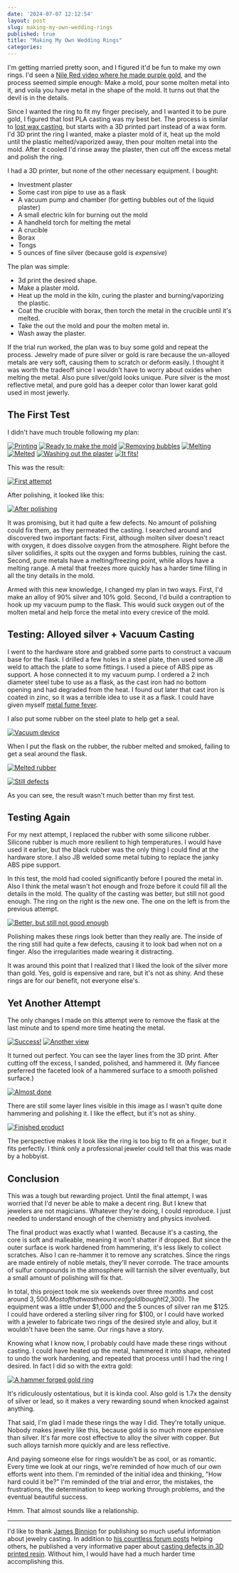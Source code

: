 ```yaml
---
date: '2024-07-07 12:12:54'
layout: post
slug: making-my-own-wedding-rings
published: true
title: "Making My Own Wedding Rings"
categories:
---
```


I'm getting married pretty soon, and I figured it'd be fun to make my own rings. I'd seen a [Nile Red video where he made purple gold](https://www.youtube.com/watch?v=d6Pcp944sRI), and the process seemed simple enough: Make a mold, pour some molten metal into it, and voila you have metal in the shape of the mold. It turns out that the devil is in the details.

Since I wanted the ring to fit my finger precisely, and I wanted it to be pure gold, I figured that lost PLA casting was my best bet. The process is similar to [lost wax casting](https://en.wikipedia.org/wiki/Lost-wax_casting), but starts with a 3D printed part instead of a wax form. I'd 3D print the ring I wanted, make a plaster mold of it, heat up the mold until the plastic melted/vaporized away, then pour molten metal into the mold. After it cooled I'd rinse away the plaster, then cut off the excess metal and polish the ring.

I had a 3D printer, but none of the other necessary equipment. I bought: 

- Investment plaster
- Some cast iron pipe to use as a flask
- A vacuum pump and chamber (for getting bubbles out of the liquid plaster)
- A small electric kiln for burning out the mold
- A handheld torch for melting the metal
- A crucible
- Borax
- Tongs
- 5 ounces of fine silver (because gold is *expensive*)

The plan was simple:

- 3d print the desired shape.
- Make a plaster mold.
- Heat up the mold in the kiln, curing the plaster and burning/vaporizing the plastic.
- Coat the crucible with borax, then torch the metal in the crucible until it's melted.
- Take the out the mold and pour the molten metal in.
- Wash away the plaster.

If the trial run worked, the plan was to buy some gold and repeat the process. Jewelry made of pure silver or gold is rare because the un-alloyed metals are very soft, causing them to scratch or deform easily. I thought it was worth the tradeoff since I wouldn't have to worry about oxides when melting the metal. Also pure silver/gold looks unique. Pure silver is the most reflective metal, and pure gold has a deeper color than lower karat gold used in most jewerly.


## The First Test

I didn't have much trouble following my plan:

[![Printing](/photos/ring/thumbs/IMG_3670.JPG)](/photos/ring/IMG_3670.JPG)
[![Ready to make the mold](/photos/ring/thumbs/IMG_3619.JPG)](/photos/ring/IMG_3619.JPG)
[![Removing bubbles](/photos/ring/thumbs/IMG_3643.JPG)](/photos/ring/IMG_3643.JPG)
[![Melting](/photos/ring/thumbs/IMG_0995.JPG)](/photos/ring/IMG_0995.JPG)
[![Melted](/photos/ring/thumbs/IMG_0999.JPG)](/photos/ring/IMG_0999.JPG)
[![Washing out the plaster](/photos/ring/thumbs/IMG_1006.JPG)](/photos/ring/IMG_1006.JPG)
[![It fits!](/photos/ring/thumbs/IMG_1011.JPG)](/photos/ring/IMG_1011.JPG)


This was the result:

[![First attempt](/photos/ring/thumbs/IMG_3647.JPG)](/photos/ring/IMG_3647.JPG)

After polishing, it looked like this:

[![After polishing](/photos/ring/thumbs/IMG_3663.JPG)](/photos/ring/IMG_3663.JPG)

It was promising, but it had quite a few defects. No amount of polishing could fix them, as they permeated the casting. I searched around and discovered two important facts: First, although molten silver doesn't react with oxygen, it does dissolve oxygen from the atmosphere. Right before the silver solidifies, it spits out the oxygen and forms bubbles, ruining the cast. Second, pure metals have a melting/freezing point, while alloys have a melting range. A metal that freezes more quickly has a harder time filling in all the tiny details in the mold.

Armed with this new knowledge, I changed my plan in two ways. First, I'd make an alloy of 90% silver and 10% gold. Second, I'd build a contraption to hook up my vacuum pump to the flask. This would suck oxygen out of the molten metal and help force the metal into every crevice of the mold.


## Testing: Alloyed silver + Vacuum Casting

I went to the hardware store and grabbed some parts to construct a vacuum base for the flask. I drilled a few holes in a steel plate, then used some JB weld to attach the plate to some fittings. I used a piece of ABS pipe as support. A hose connected it to my vacuum pump. I ordered a 2 inch diameter steel tube to use as a flask, as the cast iron had no bottom opening and had degraded from the heat. I found out later that cast iron is coated in zinc, so it was a terrible idea to use it as a flask. I could have given myself [metal fume fever](https://en.wikipedia.org/wiki/Metal_fume_fever).

I also put some rubber on the steel plate to help get a seal. 

[![Vacuum device](/photos/ring/thumbs/IMG_3692.JPG)](/photos/ring/IMG_3692.JPG)

When I put the flask on the rubber, the rubber melted and smoked, failing to get a seal around the flask.

[![Melted rubber](/photos/ring/thumbs/IMG_3675.JPG)](/photos/ring/IMG_3675.JPG)

[![Still defects](/photos/ring/thumbs/IMG_3676.JPG)](/photos/ring/IMG_3676.JPG)

As you can see, the result wasn't much better than my first test.


## Testing Again

For my next attempt, I replaced the rubber with some silicone rubber. Silicone rubber is much more resilient to high temperatures. I would have used it earlier, but the black rubber was the only thing I could find at the hardware store. I also JB welded some metal tubing to replace the janky ABS pipe support.

In this test, the mold had cooled significantly before I poured the metal in. Also I think the metal wasn't hot enough and froze before it could fill all the details in the mold. The quality of the casting was better, but still not good enough. The ring on the right is the new one. The one on the left is from the previous attempt.

[![Better, but still not good enough](/photos/ring/thumbs/IMG_3713.JPG)](/photos/ring/IMG_3713.JPG)

Polishing makes these rings look better than they really are. The inside of the ring still had quite a few defects, causing it to look bad when not on a finger. Also the irregularities made wearing it distracting.

It was around this point that I realized that I liked the look of the silver more than gold. Yes, gold is expensive and rare, but it's not as shiny. And these rings are for our benefit, not everyone else's.


## Yet Another Attempt

The only changes I made on this attempt were to remove the flask at the last minute and to spend more time heating the metal.

[![Success!](/photos/ring/thumbs/IMG_4389_1.JPG)](/photos/ring/IMG_4389_1.JPG)
[![Another view](/photos/ring/thumbs/IMG_4393_1.JPG)](/photos/ring/IMG_4393_1.JPG)

It turned out perfect. You can see the layer lines from the 3D print. After cutting off the excess, I sanded, polished, and hammered it. (My fiancee preferred the faceted look of a hammered surface to a smooth polished surface.)

[![Almost done](/photos/ring/thumbs/IMG_4396_1.JPG)](/photos/ring/IMG_4396_1.JPG)

There are still some layer lines visible in this image as I wasn't quite done hammering and polishing it. I like the effect, but it's not as shiny.

[![Finished product](/photos/ring/thumbs/IMG_4398_1.JPG)](/photos/ring/IMG_4398_1.JPG)

The perspective makes it look like the ring is too big to fit on a finger, but it fits perfectly. I think only a professional jeweler could tell that this was made by a hobbyist.


## Conclusion

This was a tough but rewarding project. Until the final attempt, I was worried that I'd never be able to make a decent ring. But I knew that jewelers are not magicians. Whatever they're doing, I could reproduce. I just needed to understand enough of the chemistry and physics involved.

The final product was exactly what I wanted. Because it's a casting, the core is soft and malleable, meaning it won't shatter if dropped. But since the outer surface is work hardened from hammering, it's less likely to collect scratches. Also I can re-hammer it to remove any scratches. Since the rings are made entirely of noble metals, they'll never corrode. The trace amounts of sulfur compounds in the atmosphere will tarnish the silver eventually, but a small amount of polishing will fix that.

In total, this project took me six weekends over three months and cost around $3,500. Most of that was the ounce of gold I bought ($2,300). The equipment was a little under $1,000 and the 5 ounces of silver ran me $125. I could have ordered a sterling silver ring for $100, or I could have worked with a jeweler to fabricate two rings of the desired style and alloy, but it wouldn't have been the same. Our rings have a story.

Knowing what I know now, I probably could have made these rings without casting. I could have heated up the metal, hammered it into shape, reheated to undo the work hardening, and repeated that process until I had the ring I desired. In fact I did so with the extra gold:

[![A hammer forged gold ring](/photos/ring/thumbs/IMG_4402_1.JPG)](/photos/ring/IMG_4402_1.JPG)

It's ridiculously ostentatious, but it is kinda cool. Also gold is 1.7x the density of silver or lead, so it makes a very rewarding sound when knocked against anything.

That said, I'm glad I made these rings the way I did. They're totally unique. Nobody makes jewelry like this, because gold is so much more expensive than silver. It's far more cost effective to alloy the silver with copper. But such alloys tarnish more quickly and are less reflective.

And paying someone else for rings wouldn't be as cool, or as romantic. Every time we look at our rings, we're reminded of how much of our own efforts went into them. I'm reminded of the initial idea and thinking, "How hard could it be?" I'm reminded of the trial and error, the mistakes, the frustrations, the determination to keep working through problems, and the eventual beautiful success.

Hmm. That almost sounds like a relationship.

---

I'd like to thank [James Binnion](https://mokume-gane.com/) for publishing so much useful information about jewelry casting. In addition to [his countless forum posts](https://orchid.ganoksin.com/u/james_binnion2/activity) helping others, he published a very informative paper about [casting defects in 3D printed resin](https://patternedart.wordpress.com/wp-content/uploads/2016/05/binnionsfs2016.pdf). Without him, I would have had a much harder time accomplishing this.
